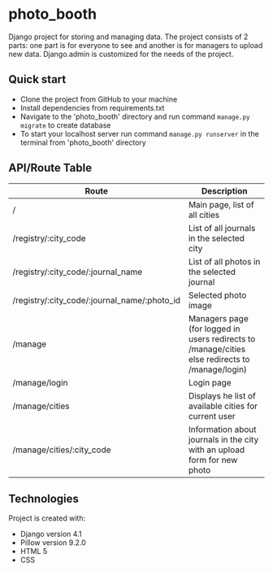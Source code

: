 # photo_booth

Django project for storing and managing data.
The project consists of 2 parts: one part is for everyone to see and another is for managers to upload new data. Django.admin is customized for the needs of the project.

## Quick start
- Clone the project from GitHub to your machine
- Install dependencies from requirements.txt
- Navigate to the 'photo_booth' directory and run command `manage.py migrate` to create database
- To start your localhost server run command `manage.py runserver` in the terminal from 'photo_booth' directory

## API/Route Table
| Route                                        | Description                                                                                     |
|----------------------------------------------|-------------------------------------------------------------------------------------------------|
| /                                            | Main page, list of all cities                                                                   |
| /registry/:city_code                         | List of all journals in the selected city                                                       |
| /registry/:city_code/:journal_name           | List of all photos in the selected journal                                                      |
| /registry/:city_code/:journal_name/:photo_id | Selected photo image                                                                            |
| /manage                                      | Managers page (for logged in users redirects to /manage/cities else redirects to /manage/login) |
| /manage/login                                | Login page                                                                                      |
| /manage/cities                               | Displays he list of available cities for current user                                           |
| /manage/cities/:city_code                    | Information about journals in the city with an upload form for new photo                        |

## Technologies
Project is created with:
- Django version 4.1
- Pillow version 9.2.0
- HTML 5
- CSS
